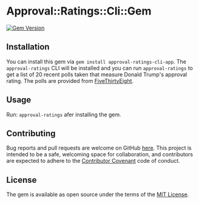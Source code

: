 # Approval::Ratings::Cli::Gem

[![Gem Version](https://badge.fury.io/rb/approval-ratings-cli-app.svg)](https://rubygems.org/gems/approval-ratings-cli-app)

## Installation

You can install this gem via `gem install approval-ratings-cli-app`. The `approval-ratings` CLI will be installed and you can run `approval-ratings` to get a list of 20 recent polls taken that measure Donald Trump's approval rating. The polls are provided from [FiveThirtyEight](https://projects.fivethirtyeight.com/trump-approval-ratings/).

## Usage

Run: `approval-ratings` afer installing the gem.

## Contributing

Bug reports and pull requests are welcome on GitHub [here](https://github.com/nadinesk/approval-ratings-cli-app). This project is intended to be a safe, welcoming space for collaboration, and contributors are expected to adhere to the [Contributor Covenant](contributor-covenant.org) code of conduct.

## License

The gem is available as open source under the terms of the [MIT License](http://opensource.org/licenses/MIT).
